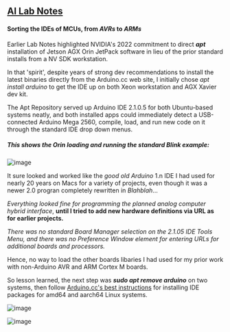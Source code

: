 ## <u>AI Lab Notes</u>

#### Sorting the IDEs of MCUs, from *AVRs* to *ARMs*

Earlier Lab Notes highlighted NVIDIA's 2022 commitment to direct ***apt*** installation of Jetson AGX Orin JetPack software in lieu of the prior standard installs from a NV SDK workstation.

In that 'spirit', despite years of strong dev recommendations to install the latest binaries directly from the Arduino.cc web site, I initially chose *apt install arduino* to get the IDE up on both Xeon workstation and AGX Xavier dev kit.

The Apt Repository served up Arduino IDE 2.1.0.5 for both Ubuntu-based systems neatly, and both installed apps could immediately detect a USB-connected Arduino Mega 2560, compile, load, and run new code on it through the standard IDE drop down menus.

##### *This shows the Orin loading and running the standard Blink example:*
![image](https://user-images.githubusercontent.com/71346897/211949994-44ac7020-c0b0-4852-8e20-7837a2a7ff54.jpeg)

It sure looked and worked like the *good old Arduino* 1.n IDE I had used for nearly 20 years on Macs for a variety of projects, even though it was a newer 2.0 progran completely rewritten in *Blahblah*...

*Everything looked fine for programming the planned analog computer hybrid interface*, **until I tried to add new hardware definitions via URL as for earlier projects.**

*There was no standard Board Manager selection on the 2.1.05 IDE Tools Menu, and there was no Preference Window element for entering URLs for additional boards and processors.*

Hence, no way to load the other boards libaries I had used for my prior work with non-Arduino AVR and ARM Cortex M boards.

So lesson learned, the next step was ***sudo apt remove arduino*** on two systems, then follow [Arduino.cc's best instructions](https://www.arduino.cc/en/software) for installing IDE packages for amd64 and aarch64 Linux systems.


![image](https://user-images.githubusercontent.com/71346897/211956552-4c7c4c3b-9cd2-4a77-b062-a73a1468c0d6.png)



![image](https://user-images.githubusercontent.com/71346897/211956806-2b375334-26c8-40af-86b1-85cbf9144777.jpeg)
